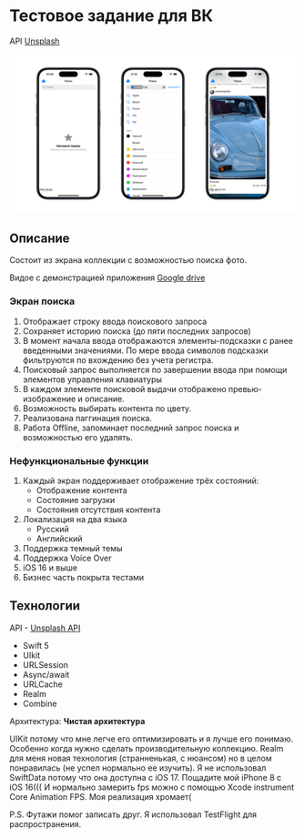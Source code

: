
# Тестовое задание для ВК
API [Unsplash](https://unsplash.com)

![](https://github.com/Serfodi/VK_interview/blob/Media/Image/Main.png)

## Описание
Состоит из экрана коллекции с возможностью поиска фото.

Видое с демонстрацией приложения [Google drive](https://drive.google.com/drive/folders/1OsZNbRcYCojnwhXJNrVtbZXuQPdiJvNT?usp=sharing)

### Экран поиска
1. Отображает строку ввода поискового запроса
2. Сохраняет историю поиска (до пяти последних запросов)
3. В момент начала ввода отображаются элементы-подсказки с ранее введенными значениями. По мере ввода символов подсказки фильтруются по вхождению без учета регистра.
4. Поисковый запрос выполняется по завершении ввода при помощи элементов управления клавиатуры
5. В каждом элементе поисковой выдачи отображено превью-изображение и описание.
6. Возможность выбирать контента по цвету.
7. Реализована паггинация поиска.
8. Работа Offline, запоминает последний запрос поиска и возможностью его удалять.

### Нефункциональные функции
1. Каждый экран поддерживает отображение трёх состояний:
	- Отображение контента
	- Состояние загрузки
	- Состояния отсутствия контента
2. Локализация на два языка
   - Русский
   - Английский
3. Поддержка темный темы
4. Поддержка Voice Over
5. iOS 16 и выше
6. Бизнес часть покрыта тестами

## Технологии
API - [Unsplash API](https://unsplash.com/developers)
- Swift 5
- UIkit
- URLSession
- Async/await
- URLCache
- Realm
- Combine
  
Архитектура: **Чистая архитектура**

UIKit потому что мне легче его оптимизировать и я лучше его понимаю. Особенно когда нужно сделать производительную коллекцию.
Realm для меня новая технология (странненькая, с нюансом) но в целом понравилась (не успел нормально ее изучить). Я не использовал SwiftData потому что она доступна с iOS 17. Пощадите мой iPhone 8 c iOS 16(((
И нормально замерить fps можно с помощью Xcode instrument Core Animation FPS. Моя реализация хромает(

P.S. Футажи помог записать друг. Я использовал TestFlight для распространения.
